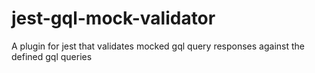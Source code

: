 # jest-gql-mock-validator
A plugin for jest that validates mocked gql query responses against the defined gql queries
